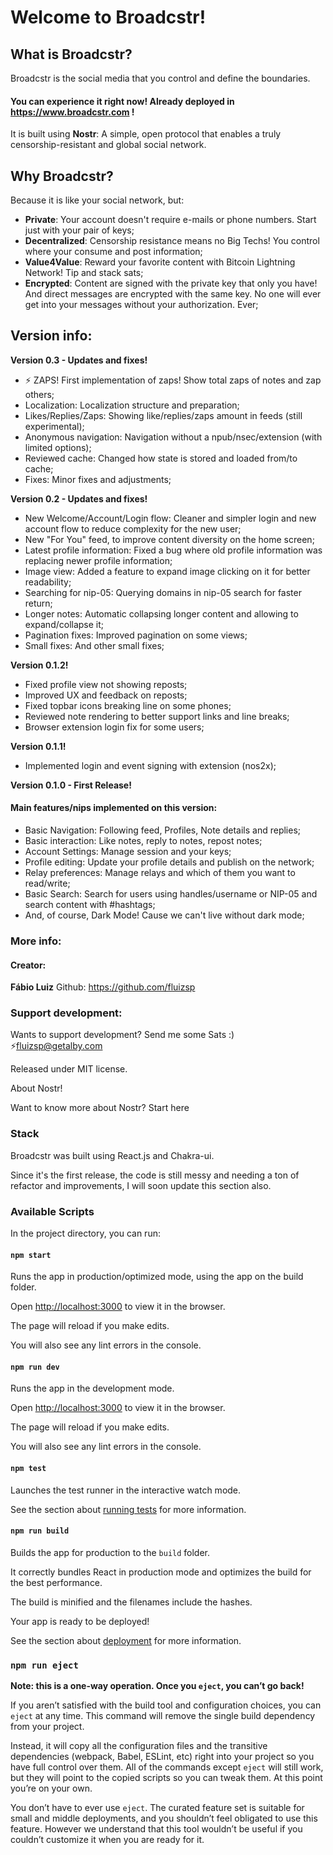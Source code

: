 
# Welcome to Broadcstr!
## What is Broadcstr?

Broadcstr is the social media that you control and define the boundaries.  

#### You can experience it right now! Already deployed in https://www.broadcstr.com !

It is built using **Nostr**: A simple, open protocol that enables a truly censorship-resistant and global social network.  

## Why Broadcstr?

Because it is like your social network, but:  

- **Private**: Your account doesn't require e-mails or phone numbers. Start just with your pair of keys;
- **Decentralized**: Censorship resistance means no Big Techs! You control where your consume and post information;
- **Value4Value**: Reward your favorite content with Bitcoin Lightning Network! Tip and stack sats;
- **Encrypted**: Content are signed with the private key that only you have! And direct messages are encrypted with the same key. No one will ever get into your messages without your authorization. Ever;

## Version info:

**Version 0.3 - Updates and fixes!**
- ⚡ ZAPS! First implementation of zaps! Show total zaps of notes and zap others;
- Localization: Localization structure and preparation;
- Likes/Replies/Zaps: Showing like/replies/zaps amount in feeds (still experimental);
- Anonymous navigation: Navigation without a npub/nsec/extension (with limited options);
- Reviewed cache: Changed how state is stored and loaded from/to cache;
- Fixes: Minor fixes and adjustments;

**Version 0.2 - Updates and fixes!**
- New Welcome/Account/Login flow: Cleaner and simpler login and new account flow to reduce complexity for the new user;
- New "For You" feed, to improve content diversity on the home screen;
- Latest profile information: Fixed a bug where old profile information was replacing newer profile information;
- Image view: Added a feature to expand image clicking on it for better readability;
- Searching for nip-05: Querying domains in nip-05 search for faster return;
- Longer notes: Automatic collapsing longer content and allowing to expand/collapse it;
- Pagination fixes: Improved pagination on some views;
- Small fixes: And other small fixes;

**Version 0.1.2!**

- Fixed profile view not showing reposts;
- Improved UX and feedback on reposts;
- Fixed topbar icons breaking line on some phones;
- Reviewed note rendering to better support links and line breaks;
- Browser extension login fix for some users;

**Version 0.1.1!**

- Implemented login and event signing with extension (nos2x);

**Version 0.1.0 - First Release!**

#### Main features/nips implemented on this version:

- Basic Navigation: Following feed, Profiles, Note details and replies;
- Basic interaction: Like notes, reply to notes, repost notes;
- Account Settings: Manage session and your keys;
- Profile editing: Update your profile details and publish on the network;
- Relay preferences: Manage relays and which of them you want to read/write;
- Basic Search: Search for users using handles/username or NIP-05 and search content with #hashtags;
- And, of course, Dark Mode! Cause we can't live without dark mode;

  

### More info:

#### Creator:

**Fábio Luiz**
Github: https://github.com/fluizsp

### Support development:

Wants to support development? Send me some Sats :) ⚡fluizsp@getalby.com

Released under MIT license.

About Nostr!

Want to know more about Nostr? Start here

### Stack
Broadcstr was built using React.js and Chakra-ui.

Since it's the first release, the code is still messy and needing a ton of refactor and improvements, I will soon update this section also.

### Available Scripts

  

In the project directory, you can run:

  

#### `npm start`

  

Runs the app in production/optimized mode, using the app on the build folder.<br  />

Open [http://localhost:3000](http://localhost:3000) to view it in the browser.

  

The page will reload if you make edits.<br  />

You will also see any lint errors in the console.

  

#### `npm run dev`

  

Runs the app in the development mode.<br  />

Open [http://localhost:3000](http://localhost:3000) to view it in the browser.

  

The page will reload if you make edits.<br  />

You will also see any lint errors in the console.

  

#### `npm test`

  

Launches the test runner in the interactive watch mode.<br  />

See the section about [running tests](https://facebook.github.io/create-react-app/docs/running-tests) for more information.

  

#### `npm run build`

  

Builds the app for production to the `build` folder.<br  />

It correctly bundles React in production mode and optimizes the build for the best performance.

  

The build is minified and the filenames include the hashes.<br  />

Your app is ready to be deployed!

  

See the section about [deployment](https://facebook.github.io/create-react-app/docs/deployment) for more information.

  

### `npm run eject`

  

**Note: this is a one-way operation. Once you `eject`, you can’t go back!**

  

If you aren’t satisfied with the build tool and configuration choices, you can `eject` at any time. This command will remove the single build dependency from your project.

  

Instead, it will copy all the configuration files and the transitive dependencies (webpack, Babel, ESLint, etc) right into your project so you have full control over them. All of the commands except `eject` will still work, but they will point to the copied scripts so you can tweak them. At this point you’re on your own.

  

You don’t have to ever use `eject`. The curated feature set is suitable for small and middle deployments, and you shouldn’t feel obligated to use this feature. However we understand that this tool wouldn’t be useful if you couldn’t customize it when you are ready for it.